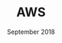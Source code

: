 ---
anchor: Mjun
title: AWS
image: img/skill/aws.png
description: xxxxx <a href="https://github.com/devmjun/CaseContainer">https://github.com/devmjun/CaseContainer</a>
team: Single
date: September 2018
category: rails
---